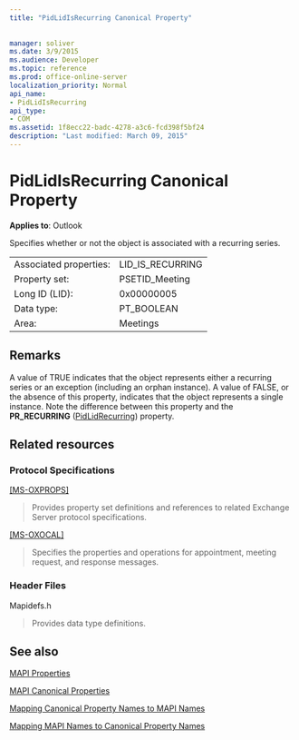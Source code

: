 ```yaml
---
title: "PidLidIsRecurring Canonical Property"
 
 
manager: soliver
ms.date: 3/9/2015
ms.audience: Developer
ms.topic: reference
ms.prod: office-online-server
localization_priority: Normal
api_name:
- PidLidIsRecurring
api_type:
- COM
ms.assetid: 1f8ecc22-badc-4278-a3c6-fcd398f5bf24
description: "Last modified: March 09, 2015"
---
```


# PidLidIsRecurring Canonical Property

  
  
**Applies to**: Outlook 
  
Specifies whether or not the object is associated with a recurring series.
  
|||
|:-----|:-----|
|Associated properties:  <br/> |LID_IS_RECURRING  <br/> |
|Property set:  <br/> |PSETID_Meeting  <br/> |
|Long ID (LID):  <br/> |0x00000005  <br/> |
|Data type:  <br/> |PT_BOOLEAN  <br/> |
|Area:  <br/> |Meetings  <br/> |
   
## Remarks

A value of TRUE indicates that the object represents either a recurring series or an exception (including an orphan instance). A value of FALSE, or the absence of this property, indicates that the object represents a single instance. Note the difference between this property and the **PR_RECURRING** ([PidLidRecurring](pidlidrecurring-canonical-property.md)) property.
  
## Related resources

### Protocol Specifications

[[MS-OXPROPS]](http://msdn.microsoft.com/library/f6ab1613-aefe-447d-a49c-18217230b148%28Office.15%29.aspx)
  
> Provides property set definitions and references to related Exchange Server protocol specifications.
    
[[MS-OXOCAL]](http://msdn.microsoft.com/library/09861fde-c8e4-4028-9346-e7c214cfdba1%28Office.15%29.aspx)
  
> Specifies the properties and operations for appointment, meeting request, and response messages.
    
### Header Files

Mapidefs.h
  
> Provides data type definitions.
    
## See also



[MAPI Properties](mapi-properties.md)
  
[MAPI Canonical Properties](mapi-canonical-properties.md)
  
[Mapping Canonical Property Names to MAPI Names](mapping-canonical-property-names-to-mapi-names.md)
  
[Mapping MAPI Names to Canonical Property Names](mapping-mapi-names-to-canonical-property-names.md)


